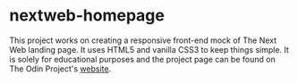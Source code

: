 # nextweb-homepage

This project works on creating a responsive front-end mock of The Next Web landing page. It uses HTML5 and vanilla CSS3 to keep things simple. It is solely for educational purposes and the project page can be found on The Odin Project's [website](https://www.theodinproject.com/courses/html5-and-css3/lessons/building-with-responsive-design).
